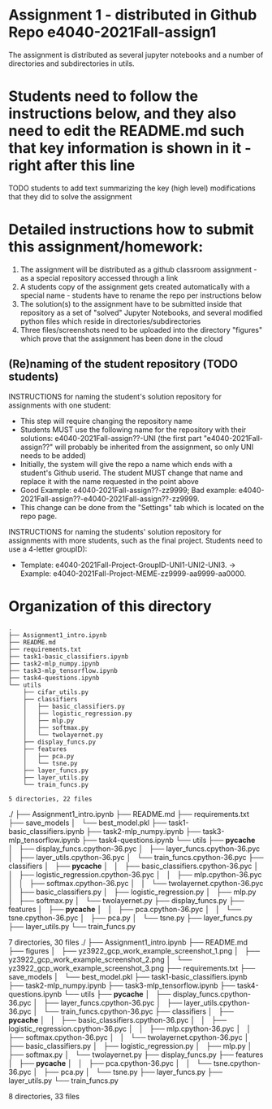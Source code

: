 # Assignment 1 - distributed in Github Repo e4040-2021Fall-assign1
The assignment is distributed as several jupyter notebooks and a number of directories and subdirectories in utils.

# Students need to follow the instructions below, and they also need to edit the README.md such that key information is shown in it - right after this line
TODO students to add text summarizing the key (high level) modifications that they did to solve the assignment

# Detailed instructions how to submit this assignment/homework:
1. The assignment will be distributed as a github classroom assignment - as a special repository accessed through a link
2. A students copy of the assignment gets created automatically with a special name - students have to rename the repo per instructions below
3. The solution(s) to the assignment have to be submitted inside that repository as a set of "solved" Jupyter Notebooks, and several modified python files which reside in directories/subdirectories
4. Three files/screenshots need to be uploaded into the directory "figures" which prove that the assignment has been done in the cloud


## (Re)naming of the student repository (TODO students) 
INSTRUCTIONS for naming the student's solution repository for assignments with one student:
* This step will require changing the repository name
* Students MUST use the following name for the repository with their solutions: e4040-2021Fall-assign??-UNI (the first part "e4040-2021Fall-assign??" will probably be inherited from the assignment, so only UNI needs to be added) 
* Initially, the system will give the repo a name which ends with a  student's Github userid. The student MUST change that name and replace it with the name requested in the point above
* Good Example: e4040-2021Fall-assign??-zz9999;   Bad example: e4040-2021Fall-assign??-e4040-2021Fall-assign??-zz9999.
* This change can be done from the "Settings" tab which is located on the repo page.

INSTRUCTIONS for naming the students' solution repository for assignments with more students, such as the final project. Students need to use a 4-letter groupID): 
* Template: e4040-2021Fall-Project-GroupID-UNI1-UNI2-UNI3. -> Example: e4040-2021Fall-Project-MEME-zz9999-aa9999-aa0000.


# Organization of this directory

```
.
├── Assignment1_intro.ipynb
├── README.md
├── requirements.txt
├── task1-basic_classifiers.ipynb
├── task2-mlp_numpy.ipynb
├── task3-mlp_tensorflow.ipynb
├── task4-questions.ipynb
└── utils
    ├── cifar_utils.py
    ├── classifiers
    │   ├── basic_classifiers.py
    │   ├── logistic_regression.py
    │   ├── mlp.py
    │   ├── softmax.py
    │   └── twolayernet.py
    ├── display_funcs.py
    ├── features
    │   ├── pca.py
    │   └── tsne.py
    ├── layer_funcs.py
    ├── layer_utils.py
    └── train_funcs.py

5 directories, 22 files
```
./
├── Assignment1_intro.ipynb
├── README.md
├── requirements.txt
├── save_models
│   └── best_model.pkl
├── task1-basic_classifiers.ipynb
├── task2-mlp_numpy.ipynb
├── task3-mlp_tensorflow.ipynb
├── task4-questions.ipynb
└── utils
    ├── __pycache__
    │   ├── display_funcs.cpython-36.pyc
    │   ├── layer_funcs.cpython-36.pyc
    │   ├── layer_utils.cpython-36.pyc
    │   └── train_funcs.cpython-36.pyc
    ├── classifiers
    │   ├── __pycache__
    │   │   ├── basic_classifiers.cpython-36.pyc
    │   │   ├── logistic_regression.cpython-36.pyc
    │   │   ├── mlp.cpython-36.pyc
    │   │   ├── softmax.cpython-36.pyc
    │   │   └── twolayernet.cpython-36.pyc
    │   ├── basic_classifiers.py
    │   ├── logistic_regression.py
    │   ├── mlp.py
    │   ├── softmax.py
    │   └── twolayernet.py
    ├── display_funcs.py
    ├── features
    │   ├── __pycache__
    │   │   ├── pca.cpython-36.pyc
    │   │   └── tsne.cpython-36.pyc
    │   ├── pca.py
    │   └── tsne.py
    ├── layer_funcs.py
    ├── layer_utils.py
    └── train_funcs.py

7 directories, 30 files
./
├── Assignment1_intro.ipynb
├── README.md
├── figures
│   ├── yz3922_gcp_work_example_screenshot_1.png
│   ├── yz3922_gcp_work_example_screenshot_2.png
│   └── yz3922_gcp_work_example_screenshot_3.png
├── requirements.txt
├── save_models
│   └── best_model.pkl
├── task1-basic_classifiers.ipynb
├── task2-mlp_numpy.ipynb
├── task3-mlp_tensorflow.ipynb
├── task4-questions.ipynb
└── utils
    ├── __pycache__
    │   ├── display_funcs.cpython-36.pyc
    │   ├── layer_funcs.cpython-36.pyc
    │   ├── layer_utils.cpython-36.pyc
    │   └── train_funcs.cpython-36.pyc
    ├── classifiers
    │   ├── __pycache__
    │   │   ├── basic_classifiers.cpython-36.pyc
    │   │   ├── logistic_regression.cpython-36.pyc
    │   │   ├── mlp.cpython-36.pyc
    │   │   ├── softmax.cpython-36.pyc
    │   │   └── twolayernet.cpython-36.pyc
    │   ├── basic_classifiers.py
    │   ├── logistic_regression.py
    │   ├── mlp.py
    │   ├── softmax.py
    │   └── twolayernet.py
    ├── display_funcs.py
    ├── features
    │   ├── __pycache__
    │   │   ├── pca.cpython-36.pyc
    │   │   └── tsne.cpython-36.pyc
    │   ├── pca.py
    │   └── tsne.py
    ├── layer_funcs.py
    ├── layer_utils.py
    └── train_funcs.py

8 directories, 33 files
